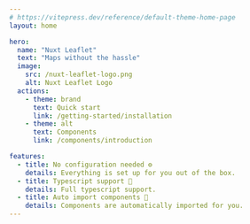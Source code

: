 ```yaml
---
# https://vitepress.dev/reference/default-theme-home-page
layout: home

hero:
  name: "Nuxt Leaflet"
  text: "Maps without the hassle"
  image:
    src: /nuxt-leaflet-logo.png
    alt: Nuxt Leaflet Logo
  actions:
    - theme: brand
      text: Quick start
      link: /getting-started/installation
    - theme: alt
      text: Components
      link: /components/introduction

features:
  - title: No configuration needed ⚙️
    details: Everything is set up for you out of the box.
  - title: Typescript support 🦺
    details: Full typescript support.
  - title: Auto import components 🚀
    details: Components are automatically imported for you.
---
```

